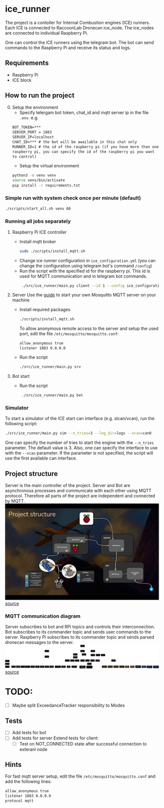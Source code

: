 # ice_runner

The project is a contoller for Internal Combustion engines (ICE) runners. Each ICE is connected to RaccoonLab Dronecan ice_node. The ice_nodes are connected to individual Raspberry Pi. 

One can control the ICE runners using the telegram bot. The bot can send commands to the Raspberry Pi and receive its status and logs.

## Requirements

- Raspberry Pi
- ICE block

## How to run the project 
0. Setup the environment
    - Specify telergam bot token, chat_id and mqtt server ip in the file `.env`.
    e.g.
    ```
    BOT_TOKEN=***
    SERVER_PORT = 1883
    SERVER_IP=localhost
    CHAT_ID=*** # the bot will be awailable in this chat only
    RUNNER_ID=1 # the id of the raspberry pi (if you have more than one raspberry pi, you can specify the id of the raspberry pi you want to control)
    ```
    - Setup the virtual environment
    ```bash
    python3 -m venv venv
    source venv/bin/activate
    pip install -r requirements.txt
    ```
### Simple run with system check once per minute (default)
```bash
./scripts/start_all.sh venv 60
```

### Running all jobs separately
1. Raspberry Pi ICE controller
    - Install mqtt broker
        ```bash
        sudo ./scripts/install_mqtt.sh
        ```
    - Change ice runner configuration in `ice_configuration.yml` (you can change the configuration using telegram bot's command `/config`)
    - Run the script with the specified id for the raspberry pi. This id is used for MQTT communication and in telegram bot commands.
        ```bash
         ./src/ice_runner/main.py client --id 1 --config ice_configuration.yml
        ```

2. Server
Use the [guide](https://www.atlantic.net/dedicated-server-hosting/how-to-install-mosquitto-mqtt-server-on-ubuntu-22-04/) to start your own Mosquitto MQTT server on your machine

    - Install required packages
        ```bash
        ./scripts/install_mqtt.sh
        ```
        To allow anonymous remote access to the server and setup the used port, edit the file `/etc/mosquitto/mosquitto.conf`:
        ```
        allow_anonymous true
        listener 1883 0.0.0.0
        ```
    - Run the script
        ```bash
        ./src/ice_runner/main.py srv
        ```
3. Bot start
    - Run the script

        ```bash
         ./src/ice_runner/main.py bot
        ```
### Simulator
To start a simulator of the ICE start can interface (e.g. slcan/vcan), run the following script:

```bash
./src/ice_runner/main.py sim --n_tries=3 --log_dir=logs --vcan=can0
```
One can specify the number of tries to start the engine with the `--n_tries` parameter. The default value is 3.
Also, one can specify the interface to use with the `--vcan` parameter. If the parameter is not specified, the script will use the first available can interface.


## Project structure
Server is the main controller of the project.
Server and Bot are asynchronous processes and communicate with each other using MQTT protocol. Therefore all parts of the project are independent and connected by MQTT.
![Project structure](assets/auto_ice_structure.png)[source](https://drive.google.com/file/d/1y8k6VckcmkdSaXO5kJmT2Wjp_cWLKK8U/view?usp=sharing)
### MQTT communication diagram
Server subscribes to bot and RPi topics and controls their interconnection.
Bot subscribes to its commander topic and sends user commands to the server.
Raspberry Pi subscribes to its commander topic and sends parsed dronecan messages to the server.
![MQTT communication diagram](assets/mqtt_diagram.svg)[source](https://drive.google.com/file/d/101-VWQ6xDPb7unSD5HLtugVJ_l3K8BXP/view?usp=sharing)


# TODO:
- [ ] Maybe split ExceedanceTracker responsibility to Modes
## Tests
- [ ] Add tests for bot
- [ ] Add tests for server
Extend tests for client:
    - [ ] Test on NOT_CONNECTED state after successful connection to exteranl node

## Hints
For fast mqtt server setup, edit the file `/etc/mosquitto/mosquitto.conf` and add the following lines:
```
allow_anonymous true
listener 1883 0.0.0.0
protocol mqtt
```
